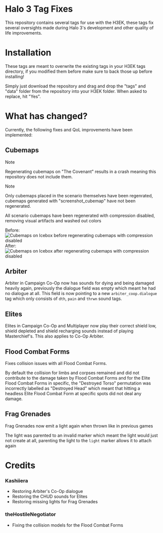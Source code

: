 # Halo 3 Tag Fixes
This repository contains several tags for use with the H3EK, these tags fix several oversights made during Halo 3's development and other quality of life improvements.

# Installation
These tags are meant to overwrite the existing tags in your H3EK tags directory, if you modified them before make sure to back those up before installing!

Simply just download the repository and drag and drop the "tags" and "data" folder from the repository into your H3EK folder. When asked to replace, hit "Yes".

# What has changed?
Currently, the following fixes and QoL improvements have been implemented:

## Cubemaps
> [!NOTE]
> 
> Regenerating cubemaps on "The Covenant" results in a crash meaning this repository does not include them.
>

> [!NOTE]
> 
> Only cubemaps placed in the scenario themselves have been regenrated, cubemaps generated with "screenshot_cubemap" have not been regenerated.
> 

All scenario cubemaps have been regenerated with compression disabled, removing visual artifacts and washed out colors

Before:
![Cubemaps on Icebox before regenerating cubemaps with compression disabled](assets/cubemaps_turf_before.png)
After:
![Cubemaps on Icebox after regenerating cubemaps with compression disabled](assets/cubemaps_turf_after.png)

## Arbiter
Arbiter in Campaign Co-Op now has sounds for dying and being damaged heavily again, previously the dialogue field was empty which meant he had no dialogue at all. This field is now pointing to a new `arbiter_coop.dialogue` tag which only consists of `dth`, `pain` and `thrwn` sound tags.

## Elites
Elites in Campaign Co-Op and Multiplayer now play their correct shield low, shield depleted and shield recharging sounds instead of playing Masterchief's. This also applies to Co-Op Arbiter.

## Flood Combat Forms
Fixes collision issues with all Flood Combat Forms. 

By default the collision for limbs and corpses remained and did not contribute to the damage taken by Flood Combat Forms and for the Elite Flood Combat Forms in specific, the "Destroyed Torso" permutation was incorrectly labelled as "Destroyed Head" which meant that hitting a headless Elite Flood Combat Form at specific spots did not deal any damage.

## Frag Grenades
Frag Grenades now emit a light again when thrown like in previous games

The light was parented to an invalid marker which meant the light would just not create at all, parenting the light to the `light` marker allows it to attach again

# Credits

### Kashiiera
* Restoring Arbiter's Co-Op dialogue
* Restoring the CHUD sounds for Elites
* Restoring missing lights for Frag Grenades

### theHostileNegotiator
* Fixing the collision models for the Flood Combat Forms